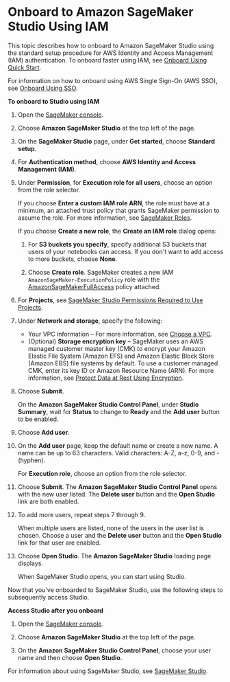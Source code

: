 # Onboard to Amazon SageMaker Studio Using IAM<a name="onboard-iam"></a>

This topic describes how to onboard to Amazon SageMaker Studio using the standard setup procedure for AWS Identity and Access Management \(IAM\) authentication\. To onboard faster using IAM, see [Onboard Using Quick Start](onboard-quick-start.md)\.

For information on how to onboard using AWS Single Sign\-On \(AWS SSO\), see [Onboard Using SSO](onboard-sso-users.md)\.

**To onboard to Studio using IAM**

1. Open the [SageMaker console](https://console.aws.amazon.com/sagemaker/)\.

1. Choose **Amazon SageMaker Studio** at the top left of the page\.

1. On the **SageMaker Studio** page, under **Get started**, choose **Standard setup**\.

1. For **Authentication method**, choose **AWS Identity and Access Management \(IAM\)**\.

1. Under **Permission**, for **Execution role for all users**, choose an option from the role selector\.

   If you choose **Enter a custom IAM role ARN**, the role must have at a minimum, an attached trust policy that grants SageMaker permission to assume the role\. For more information, see [SageMaker Roles](sagemaker-roles.md)\.

   If you choose **Create a new role**, the **Create an IAM role** dialog opens:

   1. For **S3 buckets you specify**, specify additional S3 buckets that users of your notebooks can access\. If you don't want to add access to more buckets, choose **None**\.

   1. Choose **Create role**\. SageMaker creates a new IAM `AmazonSageMaker-ExecutionPolicy` role with the [AmazonSageMakerFullAccess](https://console.aws.amazon.com/iam/home?#/policies/arn:aws:iam::aws:policy/AmazonSageMakerFullAccess) policy attached\.

1. For **Projects**, see [SageMaker Studio Permissions Required to Use Projects](sagemaker-projects-studio-updates.md)\.

1. Under **Network and storage**, specify the following:
   + Your VPC information – For more information, see [Choose a VPC](onboard-vpc.md)\.
   + \(Optional\) **Storage encryption key** – SageMaker uses an AWS managed customer master key \(CMK\) to encrypt your Amazon Elastic File System \(Amazon EFS\) and Amazon Elastic Block Store \(Amazon EBS\) file systems by default\. To use a customer managed CMK, enter its key ID or Amazon Resource Name \(ARN\)\. For more information, see [Protect Data at Rest Using Encryption](encryption-at-rest.md)\.

1. Choose **Submit**\.

   On the **Amazon SageMaker Studio Control Panel**, under **Studio Summary**, wait for **Status** to change to **Ready** and the **Add user** button to be enabled\.

   

1. Choose **Add user**\.

1. On the **Add user** page, keep the default name or create a new name\. A name can be up to 63 characters\. Valid characters: A\-Z, a\-z, 0\-9, and \- \(hyphen\)\. 

   For **Execution role**, choose an option from the role selector\.

1. Choose **Submit**\. The **Amazon SageMaker Studio Control Panel** opens with the new user listed\. The **Delete user** button and the **Open Studio** link are both enabled\.

1. To add more users, repeat steps 7 through 9\.

   When multiple users are listed, none of the users in the user list is chosen\. Choose a user and the **Delete user** button and the **Open Studio** link for that user are enabled\.

1. Choose **Open Studio**\. The **Amazon SageMaker Studio** loading page displays\.

   When SageMaker Studio opens, you can start using Studio\.

Now that you've onboarded to SageMaker Studio, use the following steps to subsequently access Studio\.

**Access Studio after you onboard**

1. Open the [SageMaker console](https://console.aws.amazon.com/sagemaker/)\.

1. Choose **Amazon SageMaker Studio** at the top left of the page\.

1. On the **Amazon SageMaker Studio Control Panel**, choose your user name and then choose **Open Studio**\.

For information about using SageMaker Studio, see [SageMaker Studio](studio.md)\.